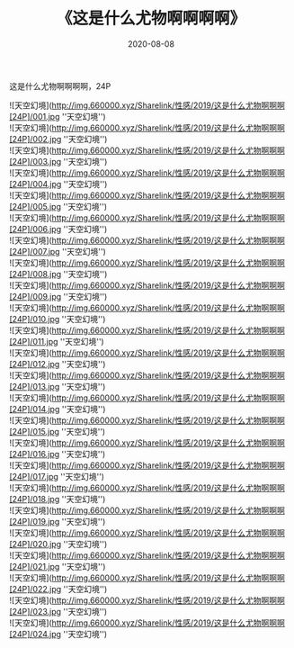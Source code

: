 ﻿---
layout: post
title:  《这是什么尤物啊啊啊啊》
date:   2020-08-08
img: http://img.660000.xyz/Sharelink/性感/2019/这是什么尤物啊啊啊[24P]/000.jpg
categories: [美女, 性感, 泳衣]
---

这是什么尤物啊啊啊啊，24P

![天空幻境](http://img.660000.xyz/Sharelink/性感/2019/这是什么尤物啊啊啊[24P]/001.jpg ''天空幻境'') <br>
![天空幻境](http://img.660000.xyz/Sharelink/性感/2019/这是什么尤物啊啊啊[24P]/002.jpg ''天空幻境'') <br>
![天空幻境](http://img.660000.xyz/Sharelink/性感/2019/这是什么尤物啊啊啊[24P]/003.jpg ''天空幻境'') <br>
![天空幻境](http://img.660000.xyz/Sharelink/性感/2019/这是什么尤物啊啊啊[24P]/004.jpg ''天空幻境'') <br>
![天空幻境](http://img.660000.xyz/Sharelink/性感/2019/这是什么尤物啊啊啊[24P]/005.jpg ''天空幻境'') <br>
![天空幻境](http://img.660000.xyz/Sharelink/性感/2019/这是什么尤物啊啊啊[24P]/006.jpg ''天空幻境'') <br>
![天空幻境](http://img.660000.xyz/Sharelink/性感/2019/这是什么尤物啊啊啊[24P]/007.jpg ''天空幻境'') <br>
![天空幻境](http://img.660000.xyz/Sharelink/性感/2019/这是什么尤物啊啊啊[24P]/008.jpg ''天空幻境'') <br>
![天空幻境](http://img.660000.xyz/Sharelink/性感/2019/这是什么尤物啊啊啊[24P]/009.jpg ''天空幻境'') <br>
![天空幻境](http://img.660000.xyz/Sharelink/性感/2019/这是什么尤物啊啊啊[24P]/010.jpg ''天空幻境'') <br>
![天空幻境](http://img.660000.xyz/Sharelink/性感/2019/这是什么尤物啊啊啊[24P]/011.jpg ''天空幻境'') <br>
![天空幻境](http://img.660000.xyz/Sharelink/性感/2019/这是什么尤物啊啊啊[24P]/012.jpg ''天空幻境'') <br>
![天空幻境](http://img.660000.xyz/Sharelink/性感/2019/这是什么尤物啊啊啊[24P]/013.jpg ''天空幻境'') <br>
![天空幻境](http://img.660000.xyz/Sharelink/性感/2019/这是什么尤物啊啊啊[24P]/014.jpg ''天空幻境'') <br>
![天空幻境](http://img.660000.xyz/Sharelink/性感/2019/这是什么尤物啊啊啊[24P]/015.jpg ''天空幻境'') <br>
![天空幻境](http://img.660000.xyz/Sharelink/性感/2019/这是什么尤物啊啊啊[24P]/016.jpg ''天空幻境'') <br>
![天空幻境](http://img.660000.xyz/Sharelink/性感/2019/这是什么尤物啊啊啊[24P]/017.jpg ''天空幻境'') <br>
![天空幻境](http://img.660000.xyz/Sharelink/性感/2019/这是什么尤物啊啊啊[24P]/018.jpg ''天空幻境'') <br>
![天空幻境](http://img.660000.xyz/Sharelink/性感/2019/这是什么尤物啊啊啊[24P]/019.jpg ''天空幻境'') <br>
![天空幻境](http://img.660000.xyz/Sharelink/性感/2019/这是什么尤物啊啊啊[24P]/020.jpg ''天空幻境'') <br>
![天空幻境](http://img.660000.xyz/Sharelink/性感/2019/这是什么尤物啊啊啊[24P]/021.jpg ''天空幻境'') <br>
![天空幻境](http://img.660000.xyz/Sharelink/性感/2019/这是什么尤物啊啊啊[24P]/022.jpg ''天空幻境'') <br>
![天空幻境](http://img.660000.xyz/Sharelink/性感/2019/这是什么尤物啊啊啊[24P]/023.jpg ''天空幻境'') <br>
![天空幻境](http://img.660000.xyz/Sharelink/性感/2019/这是什么尤物啊啊啊[24P]/024.jpg ''天空幻境'') <br>
